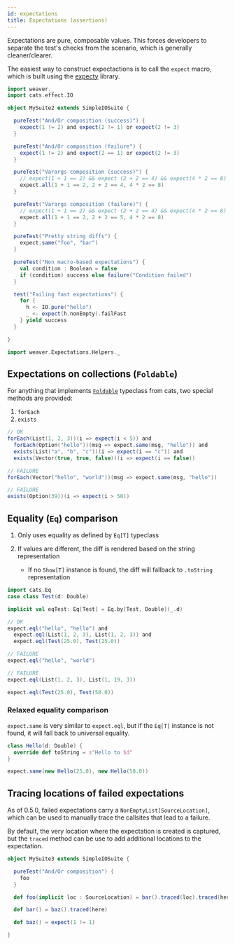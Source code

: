 ```yaml
---
id: expectations
title: Expectations (assertions)
---
```


Expectations are pure, composable values. This forces developers to separate the test's checks from the scenario, which is generally cleaner/clearer.

The easiest way to construct expectactions is to call the `expect` macro, which is built using the [expecty](https://github.com/eed3si9n/expecty/) library.

```scala mdoc
import weaver._
import cats.effect.IO

object MySuite2 extends SimpleIOSuite {

  pureTest("And/Or composition (success)") {
    expect(1 != 2) and expect(2 != 1) or expect(2 != 3)
  }

  pureTest("And/Or composition (failure") {
    expect(1 != 2) and expect(2 == 1) or expect(2 != 3)
  }

  pureTest("Varargs composition (success)") {
    // expect(1 + 1 == 2) && expect (2 + 2 == 4) && expect(4 * 2 == 8)
    expect.all(1 + 1 == 2, 2 + 2 == 4, 4 * 2 == 8)
  }

  pureTest("Varargs composition (failure)") {
    // expect(1 + 1 == 2) && expect (2 + 2 == 4) && expect(4 * 2 == 8)
    expect.all(1 + 1 == 2, 2 + 2 == 5, 4 * 2 == 8)
  }

  pureTest("Pretty string diffs") {
    expect.same("foo", "bar")
  }

  pureTest("Non macro-based expectations") {
    val condition : Boolean = false
    if (condition) success else failure("Condition failed")
  }

  test("Failing fast expectations") {
    for {
      h <- IO.pure("hello")
      _ <- expect(h.nonEmpty).failFast
    } yield success
  }

}
```

```scala mdoc:invisible
import weaver.Expectations.Helpers._
```

## Expectations on collections (`Foldable`)

For anything that implements [`Foldable`](https://typelevel.org/cats/typeclasses/foldable.html) typeclass from cats,
two special methods are provided:

1. `forEach`
2. `exists`

```scala mdoc:silent
// OK
forEach(List(1, 2, 3))(i => expect(i < 5)) and
  forEach(Option("hello"))(msg => expect.same(msg, "hello")) and
  exists(List("a", "b", "c"))(i => expect(i == "c")) and
  exists(Vector(true, true, false))(i => expect(i == false))
```

```scala mdoc:fansi
// FAILURE
forEach(Vector("hello", "world"))(msg => expect.same(msg, "hello"))
```

```scala mdoc:fansi
// FAILURE
exists(Option(39))(i => expect(i > 50))
```

## Equality (`Eq`) comparison

1. Only uses equality as defined by `Eq[T]` typeclass
2. If values are different, the diff is rendered based on the string representation

   - If no `Show[T]` instance is found, the diff will fallback to `.toString` representation

```scala mdoc:silent
import cats.Eq
case class Test(d: Double)

implicit val eqTest: Eq[Test] = Eq.by[Test, Double](_.d)

// OK
expect.eql("hello", "hello") and
  expect.eql(List(1, 2, 3), List(1, 2, 3)) and
  expect.eql(Test(25.0), Test(25.0))
```

```scala mdoc:fansi
// FAILURE
expect.eql("hello", "world")
```

```scala mdoc:fansi
// FAILURE
expect.eql(List(1, 2, 3), List(1, 19, 3))
```

```scala mdoc:fansi
expect.eql(Test(25.0), Test(50.0))
```

### Relaxed equality comparison

`expect.same` is very similar to `expect.eql`, but if the `Eq[T]` instance is not found, it will
fall back to universal equality.

```scala mdoc
class Hello(d: Double) {
  override def toString = s"Hello to $d"
}
```

```scala mdoc:fansi
expect.same(new Hello(25.0), new Hello(50.0))
```

## Tracing locations of failed expectations

As of 0.5.0, failed expectations carry a `NonEmptyList[SourceLocation]`, which can be used to manually trace the callsites that lead to a failure.

By default, the very location where the expectation is created is captured, but the `traced` method can be use to add additional locations to the expectation.

```scala mdoc
object MySuite3 extends SimpleIOSuite {

  pureTest("And/Or composition") {
    foo
  }

  def foo(implicit loc : SourceLocation) = bar().traced(loc).traced(here)

  def bar() = baz().traced(here)

  def baz() = expect(1 != 1)

}
```
